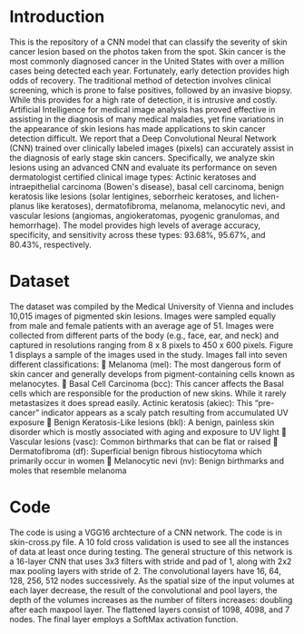 # Introduction
This is the repository of a CNN model that can classify the severity of skin cancer lesion based on the photos taken from the spot. 
Skin cancer is the most commonly diagnosed cancer in the United States with over a million cases being detected each year. Fortunately, early detection provides high odds of recovery. The traditional method of detection involves clinical screening, which is prone to false positives, followed by an invasive biopsy. While this provides for a high rate of detection, it is intrusive and costly. Artificial Intelligence for medical image analysis has proved effective in assisting in the diagnosis of many medical maladies, yet fine variations in the appearance of skin lesions has made applications to skin cancer detection difficult. We report that a Deep Convolutional Neural Network (CNN) trained over clinically labeled images (pixels) can accurately assist in the diagnosis of early stage skin cancers. Specifically, we analyze skin lesions using an advanced CNN and evaluate its performance on seven dermatologist certified clinical image types: Actinic keratoses and intraepithelial carcinoma (Bowen's disease), basal cell carcinoma, benign keratosis like lesions (solar lentigines, seborrheic keratoses, and lichen-planus like keratoses), dermatofibroma, melanoma, melanocytic nevi, and vascular lesions (angiomas, angiokeratomas, pyogenic granulomas, and hemorrhage). The model provides high levels of average accuracy, specificity, and sensitivity across these types: 93.68%, 95.67%, and 80.43%, respectively.

# Dataset
The dataset was compiled by the Medical University of Vienna and includes 10,015 images of pigmented skin lesions. Images were sampled equally from male and female patients with an average age of 51. Images were collected from different parts of the body (e.g., face, ear, and neck) and captured in resolutions ranging from 8 x 8 pixels to 450 x 600 pixels. Figure 1 displays a sample of the images used in the study. Images fall into seven different classifications:
   Melanoma (mel): The most dangerous form of skin cancer and generally develops from pigment-containing cells known as melanocytes.
   Basal Cell Carcinoma (bcc): This cancer affects the Basal cells which are responsible for the production of new skins. While it rarely metastasizes it does spread easily.
 Actinic keratosis (akiec): This “pre-cancer” indicator appears as a scaly patch resulting from accumulated UV exposure
   Benign Keratosis-Like lesions (bkl): A benign, painless skin disorder which is mostly associated with aging and exposure to UV light 
   Vascular lesions (vasc): Common birthmarks that can be flat or raised 
   Dermatofibroma (df): Superficial benign fibrous histiocytoma which primarily occur in women 
   Melanocytic nevi (nv): Benign birthmarks and moles that resemble melanoma 
  
# Code
The code is using a VGG16 archtecture of a CNN network. The code is in skin-cross.py file. A 10 fold cross validation is used to see all the instances of data at least once during testing.
The general structure of this network is a 16-layer CNN that uses 3x3 filters with stride and pad of 1, along with 2x2 max pooling layers with stride of 2. The convolutional layers have 16, 64, 128, 256, 512 nodes successively. As the spatial size of the input volumes at each layer decrease, the result of the convolutional and pool layers, the depth of the volumes increases as the number of filters increases: doubling after each maxpool layer. The flattened layers consist of 1098, 4098, and 7 nodes. The final layer employs a SoftMax activation function.
